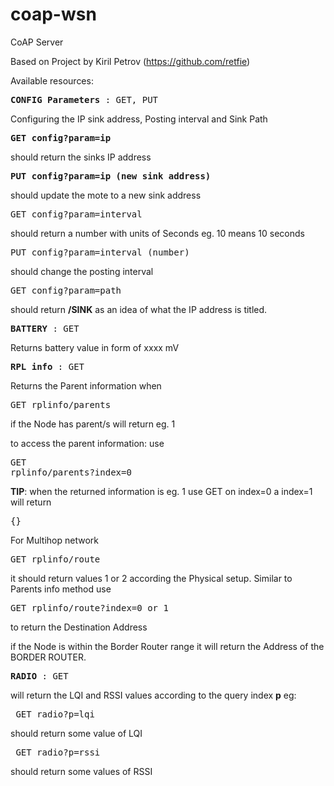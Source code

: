 # coap-wsn
CoAP Server

Based on Project by Kiril Petrov (https://github.com/retfie)

Available resources:

<pre><b>CONFIG Parameters</b> : GET, PUT</pre>
Configuring the IP sink address, Posting interval and Sink Path

<pre><b>GET config?param=ip</b></pre>
should return the sinks IP address
<pre><b>PUT config?param=ip (new sink address)</b></pre>
should update the mote to a new sink address
<pre>GET config?param=interval</pre>
should return a number with units of Seconds eg. 10 means 10 seconds
<pre>PUT config?param=interval (number)</pre>
should change the posting interval
<pre>GET config?param=path</pre>
should return <b> /SINK</b> as an idea of what the IP address is titled.
<pre><b>BATTERY</b> : GET</pre>
Returns battery value in form of xxxx mV
<pre><b>RPL info</b> : GET</pre>
Returns the Parent information when <pre>GET rplinfo/parents</pre>
if the Node has parent/s will return eg. 1

to access the parent information: use <pre>GET rplinfo/parents?index=0</pre>

<b>TIP</b>: when the returned information is eg. 1 use GET on index=0 a index=1 will return <pre>{}</pre>

For Multihop network
<pre>GET rplinfo/route</pre>
it should return values 1 or 2 according the Physical setup.
Similar to Parents info method use <pre>GET rplinfo/route?index=0 or 1 </pre> to return the Destination Address

if the Node is within the Border Router range it will return the Address of the BORDER ROUTER.

<pre><b>RADIO</b> : GET</pre>
will return the LQI and RSSI values according to the query index <b>p</b>
eg:
<pre> GET radio?p=lqi </pre> should return some value of LQI
<pre> GET radio?p=rssi</pre> should return some values of RSSI

